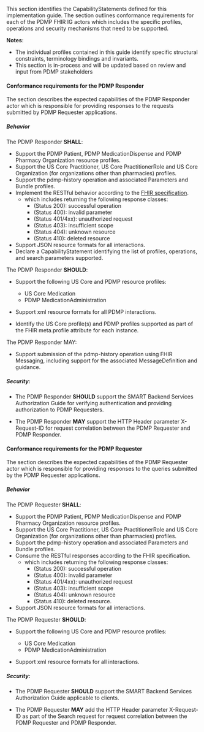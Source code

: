 This section identifies the CapabilityStatements defined for this implementation guide. The section outlines conformance requirements for each of the PDMP FHIR IG actors which includes the specific profiles, operations and security mechanisms that need to be supported.

**Notes**: 
* The individual profiles contained in this guide identify specific structural constraints, terminology bindings and invariants.
* This section is in-process and will be updated based on review and input from PDMP stakeholders

#### Conformance requirements for the PDMP Responder

The section describes the expected capabilities of the PDMP Responder actor which is responsible for providing responses to the requests submitted by PDMP Requester applications.

##### Behavior

The PDMP Responder **SHALL**:

* Support the PDMP Patient, PDMP MedicationDispense and PDMP Pharmacy Organization resource profiles.
* Support the US Core Practitioner, US Core PractitionerRole and US Core Organization (for organizations other than pharmacies) profiles.
* Support the pdmp-history operation and associated Parameters and Bundle profiles.
* Implement the RESTful behavior according to the [FHIR specification](https://www.hl7.org/fhir/http.html).
	* which includes returning the following response classes:
		* (Status 200): successful operation
		* (Status 400): invalid parameter
		* (Status 401/4xx): unauthorized request
		* (Status 403): insufficient scope
		* (Status 404): unknown resource
		* (Status 410): deleted resource
* Support JSON resource formats for all  interactions.
* Declare a CapabilityStatement identifying the list of profiles, operations, and search parameters supported.

The PDMP Responder **SHOULD**:

* Support the following US Core and PDMP resource profiles:
	* US Core Medication
	* PDMP MedicationAdministration

* Support xml resource formats for all PDMP interactions.
* Identify the US Core profile(s) and PDMP profiles supported as part of the FHIR meta.profile attribute for each instance.

The PDMP Responder MAY:

* Support submission of the pdmp-history operation using FHIR Messaging, including support for the associated MessageDefinition and guidance.


##### Security:

* The PDMP Responder **SHOULD** support the SMART Backend Services Authorization Guide for verifying authentication and providing authorization to PDMP Requesters.

* The PDMP Responder **MAY** support the HTTP Header parameter X-Request-ID for request correlation between the PDMP Requester and PDMP Responder.


#### Conformance requirements for the PDMP Requester

The section describes the expected capabilities of the PDMP Requester actor which is responsible for providing responses to the queries submitted by the PDMP Requester applications.


##### Behavior

The PDMP Requester **SHALL**:

* Support the PDMP Patient, PDMP MedicationDispense and PDMP Pharmacy Organization resource profiles.
* Support the US Core Practitioner, US Core PractitionerRole and US Core Organization (for organizations other than pharmacies) profiles.
* Support the pdmp-history operation and associated Parameters and Bundle profiles.
* Consume the RESTful responses according to the FHIR specification.
	* which includes returning the following response classes:
		* (Status 200): successful operation
		* (Status 400): invalid parameter
		* (Status 401/4xx): unauthorized request
		* (Status 403): insufficient scope
		* (Status 404): unknown resource
		* (Status 410): deleted resource.
* Support JSON resource formats for all  interactions.

The PDMP Requester **SHOULD**:

* Support the following US Core and PDMP resource profiles:
	* US Core Medication
	* PDMP MedicationAdministration

* Support xml resource formats for all  interactions.



##### Security:

* The PDMP Requester **SHOULD** support the SMART Backend Services Authorization Guide applicable to clients.

* The PDMP Requester **MAY** add the HTTP Header parameter X-Request-ID as part of the Search request for request correlation between the PDMP Requester and PDMP Responder.



<br>



